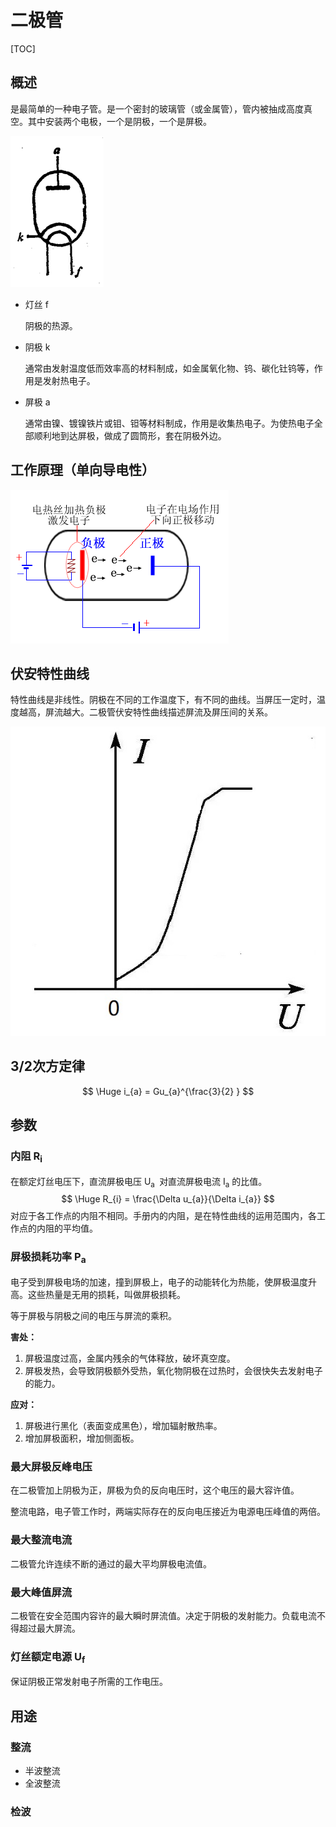# 二极管

[TOC]

## 概述

是最简单的一种电子管。是一个密封的玻璃管（或金属管），管内被抽成高度真空。其中安装两个电极，一个是阴极，一个是屏极。

<img src="../../../Image/t/tube_二极管.png" style="zoom:50%;" />

* 灯丝	f

  阴极的热源。

* 阴极    k

  通常由发射温度低而效率高的材料制成，如金属氧化物、钨、碳化钍钨等，作用是发射热电子。

* 屏极    a

  通常由镍、镀镍铁片或钼、钽等材料制成，作用是收集热电子。为使热电子全部顺利地到达屏极，做成了圆筒形，套在阴极外边。

## 工作原理（单向导电性）

 ![](../../../Image/t/tube_二极管_原理.png)

## 伏安特性曲线

特性曲线是非线性。阴极在不同的工作温度下，有不同的曲线。当屏压一定时，温度越高，屏流越大。二极管伏安特性曲线描述屏流及屏压间的关系。

 ![](../../../Image/t/tube_VA.jpg)



## 3/2次方定律

$$
\Huge i_{a} = Gu_{a}^{\frac{3}{2} }
$$



## 参数

### 内阻 R<sub>i</sub>
在额定灯丝电压下，直流屏极电压 U<sub>a </sub> 对直流屏极电流 I<sub>a</sub> 的比值。
$$
\Huge R_{i} = \frac{\Delta u_{a}}{\Delta i_{a}}
$$
对应于各工作点的内阻不相同。手册内的内阻，是在特性曲线的运用范围内，各工作点的内阻的平均值。

### 屏极损耗功率 P<sub>a</sub>
电子受到屏极电场的加速，撞到屏极上，电子的动能转化为热能，使屏极温度升高。这些热量是无用的损耗，叫做屏极损耗。  

等于屏极与阴极之间的电压与屏流的乘积。  

**害处：**
1. 屏极温度过高，金属内残余的气体释放，破坏真空度。
2. 屏极发热，会导致阴极额外受热，氧化物阴极在过热时，会很快失去发射电子的能力。

**应对：**
1. 屏极进行黑化（表面变成黑色），增加辐射散热率。
2. 增加屏极面积，增加侧面板。

### 最大屏极反峰电压
在二极管加上阴极为正，屏极为负的反向电压时，这个电压的最大容许值。

整流电路，电子管工作时，两端实际存在的反向电压接近为电源电压峰值的两倍。

### 最大整流电流
二极管允许连续不断的通过的最大平均屏极电流值。

### 最大峰值屏流
二极管在安全范围内容许的最大瞬时屏流值。决定于阴极的发射能力。负载电流不得超过最大屏流。

### 灯丝额定电源 U<sub>f</sub>

保证阴极正常发射电子所需的工作电压。

## 用途

### 整流

* 半波整流
* 全波整流

### 检波

